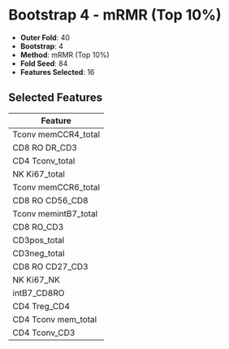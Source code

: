 # Bootstrap 4 - mRMR (Top 10%)

- **Outer Fold**: 40
- **Bootstrap**: 4
- **Method**: mRMR (Top 10%)
- **Fold Seed**: 84
- **Features Selected**: 16

## Selected Features

| Feature |
|---------|
| Tconv memCCR4_total |
| CD8 RO DR_CD3 |
| CD4 Tconv_total |
| NK Ki67_total |
| Tconv memCCR6_total |
| CD8 RO CD56_CD8 |
| Tconv memintB7_total |
| CD8 RO_CD3 |
| CD3pos_total |
| CD3neg_total |
| CD8 RO CD27_CD3 |
| NK Ki67_NK |
| intB7_CD8RO |
| CD4 Treg_CD4 |
| CD4 Tconv mem_total |
| CD4 Tconv_CD3 |
